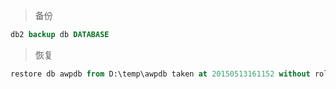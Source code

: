 > 备份

```sql
db2 backup db DATABASE
```

> 恢复

```sql
restore db awpdb from D:\temp\awpdb taken at 20150513161152 without rolling forward
```
